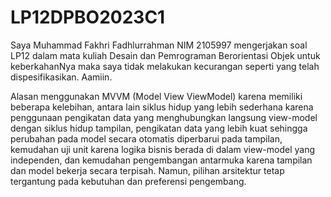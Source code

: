 # LP12DPBO2023C1

Saya Muhammad Fakhri Fadhlurrahman NIM 2105997 mengerjakan soal LP12 dalam mata kuliah Desain dan Pemrograman Berorientasi Objek untuk keberkahanNya maka saya tidak melakukan kecurangan seperti yang telah dispesifikasikan. Aamiin.

Alasan menggunakan MVVM (Model View ViewModel) karena memiliki beberapa kelebihan, antara lain siklus hidup yang lebih sederhana karena penggunaan pengikatan data yang menghubungkan langsung view-model dengan siklus hidup tampilan, pengikatan data yang lebih kuat sehingga perubahan pada model secara otomatis diperbarui pada tampilan, kemudahan uji unit karena logika bisnis berada di dalam view-model yang independen, dan kemudahan pengembangan antarmuka karena tampilan dan model bekerja secara terpisah. Namun, pilihan arsitektur tetap tergantung pada kebutuhan dan preferensi pengembang.